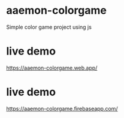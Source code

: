 # aaemon-colorgame
Simple color game project using js

# live demo
https://aaemon-colorgame.web.app/

# live demo
https://aaemon-colorgame.firebaseapp.com/
